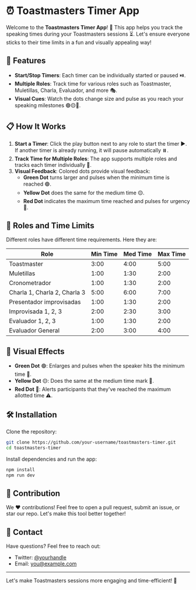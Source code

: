 # ⏰ Toastmasters Timer App

Welcome to the **Toastmasters Timer App**! 🎤 This app helps you track the speaking times during your Toastmasters sessions ⏳. Let's ensure everyone sticks to their time limits in a fun and visually appealing way!

## 🚀 Features

-  **Start/Stop Timers**: Each timer can be individually started or paused ⏯️.
-  **Multiple Roles**: Track time for various roles such as Toastmaster, Muletillas, Charla, Evaluador, and more 🎭.
-  **Visual Cues**: Watch the dots change size and pulse as you reach your speaking milestones 🟢🟡🔴.

## 📋 How It Works

1. **Start a Timer**: Click the play button next to any role to start the timer ▶️. If another timer is already running, it will pause automatically ⏸️.
2. **Track Time for Multiple Roles**: The app supports multiple roles and tracks each timer individually 👥.
3. **Visual Feedback**: Colored dots provide visual feedback:
    - **Green Dot** turns larger and pulses when the minimum time is reached 🟢.
    - **Yellow Dot** does the same for the medium time 🟡.
    - **Red Dot** indicates the maximum time reached and pulses for urgency 🔴.

## 📅 Roles and Time Limits

Different roles have different time requirements. Here they are:

| Role                         | Min Time | Med Time | Max Time |
| ---------------------------- | -------- | -------- | -------- |
| Toastmaster                  | 3:00     | 4:00     | 5:00     |
| Muletillas                   | 1:00     | 1:30     | 2:00     |
| Cronometrador                | 1:00     | 1:30     | 2:00     |
| Charla 1, Charla 2, Charla 3 | 5:00     | 6:00     | 7:00     |
| Presentador improvisadas     | 1:00     | 1:30     | 2:00     |
| Improvisada 1, 2, 3          | 2:00     | 2:30     | 3:00     |
| Evaluador 1, 2, 3            | 1:00     | 1:30     | 2:00     |
| Evaluador General            | 2:00     | 3:00     | 4:00     |

## 🎨 Visual Effects

-  **Green Dot** 🟢: Enlarges and pulses when the speaker hits the minimum time 🎉.
-  **Yellow Dot** 🟡: Does the same at the medium time mark 🚀.
-  **Red Dot** 🔴: Alerts participants that they've reached the maximum allotted time ⚠️.

## 🛠️ Installation

Clone the repository:

```bash
git clone https://github.com/your-username/toastmasters-timer.git
cd toastmasters-timer
```

Install dependencies and run the app:

```bash
npm install
npm run dev
```

## 🙏 Contribution

We ❤️ contributions! Feel free to open a pull request, submit an issue, or star our repo. Let's make this tool better together!

## 📧 Contact

Have questions? Feel free to reach out:

-  Twitter: [@yourhandle](https://twitter.com/yourhandle)
-  Email: [you@example.com](mailto:you@example.com)

---

Let's make Toastmasters sessions more engaging and time-efficient! 🌟
